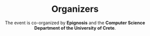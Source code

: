 ---
title: Organizers
subtitle: The event is co-organized by <strong>Epignosis</strong> and the <strong>Computer Science Department of the University of Crete</strong>.
type: organizers
organizers:
  - name: Epignosis
    text: Epignosis, the company behind TalentLMS, is a global leader in learning technologies committed to democratizing online training. With a focus on user-friendly and effective solutions, they empower organizations of all sizes to easily create and deliver engaging learning experiences.
  - name: Computer Science Department, University of Crete
    text: The Computer Science Department of the University of Crete offers an undergraduate and postgraduate program of high quality and conducts research with tangible and important results in areas of significance for the industry and society. The educational and research activities of the Department cover a wide scope of basic and applied areas in Computer Science.
order: 3
---